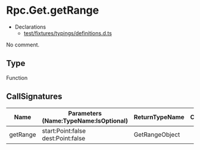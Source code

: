 # Rpc.Get.getRange

* Declarations
  * [test/fixtures/typings/definitions.d.ts](/test/fixtures/typings/definitions.d.ts#L68)

No comment.

## Type

Function

## CallSignatures

Name|Parameters (Name:TypeName:IsOptional)|ReturnTypeName|Comment
---|---|---|---
getRange|start:Point:false dest:Point:false |GetRangeObject|
